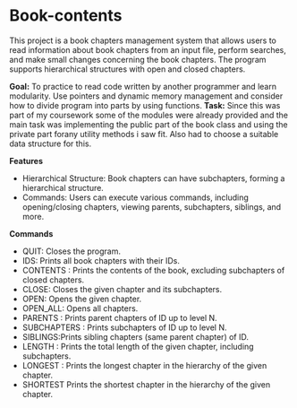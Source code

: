 # Book-contents
This project is a book chapters management system that allows users to read information about book chapters from an input file, perform searches, and make small changes concerning the book chapters. The program supports hierarchical structures with open and closed chapters.

**Goal:** To practice to read code written by another programmer and learn modularity. Use pointers and dynamic memory management and consider how to divide program into parts by using functions.
**Task:** Since this was part of my coursework some of the modules were already provided and the main task was implementing the public part of the book class and using the private part forany utility methods i saw fit. Also had to choose a suitable data structure for this.

**Features**
- Hierarchical Structure: Book chapters can have subchapters, forming a hierarchical structure.
- Commands: Users can execute various commands, including opening/closing chapters, viewing parents, subchapters, siblings, and more.
  
**Commands**
- QUIT: Closes the program.
- IDS: Prints all book chapters with their IDs.
- CONTENTS : Prints the contents of the book, excluding subchapters of closed chapters.
- CLOSE<ID>: Closes the given chapter and its subchapters.
- OPEN: Opens the given chapter.
- OPEN_ALL: Opens all chapters.
- PARENTS<ID> <N> : Prints parent chapters of ID up to level N. 
- SUBCHAPTERS <ID> <N>: Prints subchapters of ID up to level N.
- SIBLINGS<ID>:Prints sibling chapters (same parent chapter) of ID.
- LENGTH <ID>: Prints the total length of the given chapter, including subchapters.
- LONGEST <ID>: Prints the longest chapter in the hierarchy of the given chapter.
- SHORTEST <ID> Prints the shortest chapter in the hierarchy of the given chapter.
  

  
